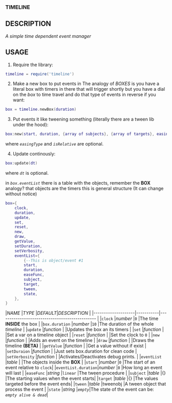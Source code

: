 ### TIMELINE ###
## DESCRIPTION ##
*A simple time dependent event manager*

## USAGE ##
1. Require the library:
```lua
timeline = require('timeline')
```

2. Make a new box to put events in
The analogy of *BOXES* is you have a literal box with timers in there that will trigger shortly but you have a dial on the
*box* to time travel and do that type of events in reverse if you want:
```lua
box = timeline.newBox(duration)
```

3. Put events it like tweening something (literally there are a tween lib under the hood):
```lua
box:new(start, duration, {array of subjects}, {array of targets}, easingType, isRelative)
```
where *``easingType``* and *``isRelative``* are optional.

4. Update continously:
```lua
box:update(dt)
```
where *``dt``* is optional.

in *`box.eventList`* there is a table with the objects, remember the **BOX** analogy? that objects are the timers
this is general structure (It can change without notice)
```lua
box={
	clock,
	duration,
	update,
	set,
	reset,
	new,
	draw,
	getValue,
	setDuration,
	setVerbosity,
	eventList={
		{--This is object/event #1
		start,
		duration,
		easeFunc,
		subject,
		target,
		tween,
		state,
	},
}
```

|*NAME*              |*TYPE*     |*DEFAULT*|*DESCRIPTION*                            |
|--------------------|-----------|-----------------------------------------------    |
|`clock`             |*number*   |`0`      |The time **INSIDE** the box              |
|`box.duration`      |*number*   |`10`     |The duration of the whole *timeline*     |
|`update`            |*function* |         |Updates the box an its timers            |
|`set`               |*function* |         |Set a var on a timeline object           |
|`reset`             |*function* |         |Set the clock to `0`                     |
|`new`               |*function* |         |Adds an event on the timeline            |
|`draw`              |*function* |         |Draws the timeline **(BETA)**            |
|`getValue`          |*function* |         |Get a value without if exist             |
|`setDuraion`        |*function* |         |Just sets box.duration for clean code    |
|`setVerbosity`      |*function* |         |Activates/Deactivates debug prints.      |
|`eventList`         |*table*    |         |The objects inside the **BOX**           |
|`start`             |*number*   |`0`      |The start of an event relative to `clock`|
|`eventList.duration`|*number*   |`0`      |How long an event will last              |
|`easeFunc`          |*string*   |`linear` |The tween procedure                      |
|`subject`           |*table*    |{}       |The starting values when the event starts|
|`target`            |*table*    |{}       |The values targeted before the event ends|
|`tween`             |*table*    |tweenobj |A tween object that process the event    |
|`state`             |*string*   |*`empty`*|The state of the event can be: *`empty alive & dead`*|
